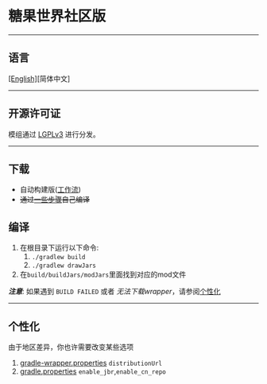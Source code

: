# 糖果世界社区版

<hr>

## 语言

[[English]](README.md)[简体中文]

<hr>

## 开源许可证

模组通过 [LGPLv3](LICENSE) 进行分发。

<hr>

## 下载

- 自动构建版([工作流](https://github.com/Bread-NiceCat/CandyCraftCE/actions/workflows/autobuild.yml))
- ~~通过[一些步骤](#编译)自己编译~~

## 编译

1. 在根目录下运行以下命令:
    1. `./gradlew build`
    2. `./gradlew drawJars`
2. 在`build/buildJars/modJars`里面找到对应的mod文件

***注意***: 如果遇到 `BUILD FAILED` 或者 *无法下载wrapper*，请参阅[个性化](#个性化)

<hr>

## 个性化

由于地区差异，你也许需要改变某些选项

1. [gradle-wrapper.properties](gradle/wrapper/gradle-wrapper.properties) `distributionUrl`
2. [gradle.properties](gradle.properties) `enable_jbr`,`enable_cn_repo`


